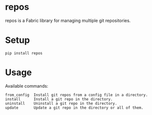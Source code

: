 
# repos 

repos is a Fabric library for managing multiple git repositories.

# Setup

```
pip install repos
```

# Usage

Available commands:

    from_config  Install git repos from a config file in a directory.
    install      Install a git repo in the directory.
    uninstall    Uninstall a git repo in the directory.
    update       Update a git repo in the directory or all of them.
